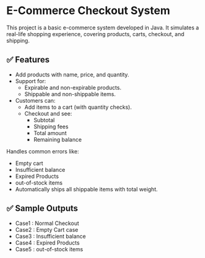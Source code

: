 # E-Commerce Checkout System

This project is a basic e-commerce system developed in Java. 
It simulates a real-life shopping experience, covering products, carts, checkout, and shipping.

## ✅ Features
- Add products with name, price, and quantity.
- Support for:
  - Expirable and non-expirable products.
  - Shippable and non-shippable items.
- Customers can:
  - Add items to a cart (with quantity checks).
  - Checkout and see:
    - Subtotal
    - Shipping fees
    - Total amount
    - Remaining balance

Handles common errors like:
  - Empty cart
  - Insufficient balance
  - Expired Products
  - out-of-stock items
- Automatically ships all shippable items with total weight.

## ✅ Sample Outputs
- Case1 : Normal Checkout 
- Case2 : Empty Cart case
- Case3 : Insufficient balance
- Case4 : Expired Products
- Case5 : out-of-stock items
